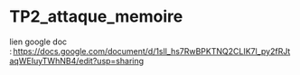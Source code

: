 # TP2_attaque_memoire
lien google doc : https://docs.google.com/document/d/1sll_hs7RwBPKTNQ2CLIK7l_py2fRJtaqWEIuyTWhNB4/edit?usp=sharing

